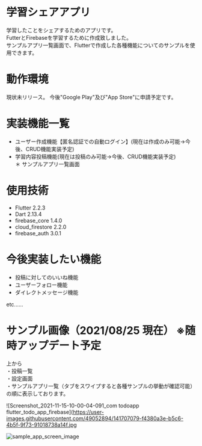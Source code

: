 # 学習シェアアプリ

学習したことをシェアするためのアプリです。  
FutterとFirebaseを学習するために作成致しました。  
サンプルアプリ一覧画面で、Flutterで作成した各種機能についてのサンプルを使用できます。

# 動作環境

現状未リリース。
今後"Google Play"及び"App Store"に申請予定です。

# 実装機能一覧

* ユーザー作成機能【匿名認証での自動ログイン】(現在は作成のみ可能→今後、CRUD機能実装予定) 
* 学習内容投稿機能(現在は投稿のみ可能→今後、CRUD機能実装予定)  
＊ サンプルアプリ一覧画面  

# 使用技術

* Flutter 2.2.3
* Dart 2.13.4
* firebase_core 1.4.0
* cloud_firestore 2.2.0
* firebase_auth 3.0.1

# 今後実装したい機能

* 投稿に対してのいいね機能
* ユーザーフォロー機能
* ダイレクトメッセージ機能  

etc......

# サンプル画像（2021/08/25 現在） ※随時アップデート予定

上から  
・投稿一覧  
・設定画面  
・サンプルアプリ一覧（タブをスワイプすると各種サンプルの挙動が確認可能）  
の順に表示しております。

![Screenshot_2021-11-15-10-00-04-091_com todoapp flutter_todo_app_firebase](https://user-images.githubusercontent.com/49052894/141707079-f4380a3e-b5c6-4b5f-9f73-91018738a14f.jpg

![sample_app_screen_image](https://user-images.githubusercontent.com/49052894/130783540-8e7104c5-f1d4-4f71-9ee5-9501faa1bbd1.png)

